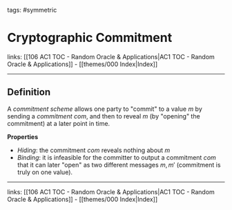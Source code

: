 tags: #symmetric 

# Cryptographic Commitment

links:  [[106 AC1 TOC - Random Oracle & Applications|AC1 TOC - Random Oracle & Applications]] - [[themes/000 Index|Index]]

---

## Definition

A *commitment scheme* allows one party to "commit" to a value $m$ by sending a *commitment* $com$, and then to reveal $m$ (by "opening" the commitment) at a later point in time.

**Properties**

- *Hiding*: the commitment $com$ reveals nothing about $m$
- *Binding*: it is infeasible for the committer to output a commitment $com$ that it can later "open" as two different messages $m, m'$ (commitment is truly on one value).

---
links:  [[106 AC1 TOC - Random Oracle & Applications|AC1 TOC - Random Oracle & Applications]] - [[themes/000 Index|Index]]